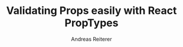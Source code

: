 ---
sections:
  - reactjs
link: 'https://codeburst.io/validating-props-easily-with-react-proptypes-96e80208207'
title: 'Validating Props easily with React PropTypes'
author: 'Andreas Reiterer'
publishedAt: 2017-09-25T00:00:00.000Z
type:
  - article
topics:
  - props_proptypes
suggestedBy:
  - andreamangano
createdAt: 2018-03-20T21:35:41.060Z
reference: aHR0cHM6Ly9jb2RlYnVyc3QuaW8vdmFsaWRhdGluZy1wcm9wcy1lYXNpbHktd2l0aC1yZWFjdC1wcm9wdHlwZXMtOTZlODAyMDgyMDc
slug: validating-props-easily-with-react-proptypes-by-andreas-reiterer
---